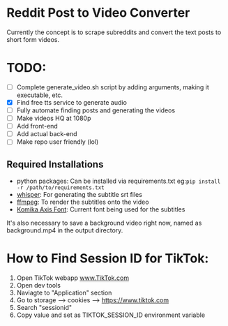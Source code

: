 # Reddit Post to Video Converter

Currently the concept is to scrape subreddits and convert the text posts to short form videos.

# TODO:

- [ ] Complete generate_video.sh script by adding arguments, making it executable, etc.
- [x] Find free tts service to generate audio
- [ ] Fully automate finding posts and generating the videos
- [ ] Make videos HQ at 1080p
- [ ] Add front-end
- [ ] Add actual back-end
- [ ] Make repo user friendly (lol)

## Required Installations

- python packages: Can be installed via requirements.txt eg:`pip install -r /path/to/requirements.txt`
- [whisper](https://github.com/openai/whisper): For generating the subtitle srt files
- [ffmpeg](https://ffmpeg.org/): To render the subtitles onto the video
- [Komika Axis Font](https://www.dafont.com/komika-axis.font): Current font being used for the subtitles

It's also necessary to save a background video right now, named as background.mp4 in the output directory.

# How to Find Session ID for TikTok:

1. Open TikTok webapp www.TikTok.com
2. Open dev tools
3. Naviagte to "Application" section
4. Go to storage --> cookies --> https://www.tiktok.com
5. Search "sessionid"
6. Copy value and set as TIKTOK_SESSION_ID environment variable
